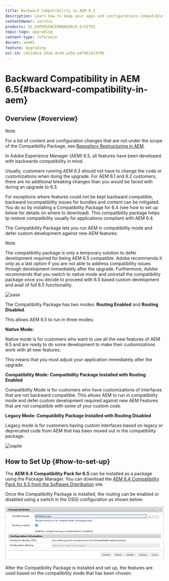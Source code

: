 ```yaml
---
title: Backward Compatibility in AEM 6.5
description: Learn how to keep your apps and configurations compatible with Adobe Experience Manager (AEM) 6.5
contentOwner: sarchiz
products: SG_EXPERIENCEMANAGER/6.5/SITES
topic-tags: upgrading
content-type: reference
docset: aem65
feature: Upgrading
exl-id: c432a014-2dab-4c49-a25b-e4f461d13f9b
---
```

# Backward Compatibility in AEM 6.5{#backward-compatibility-in-aem}

## Overview {#overview}

>[!NOTE]
>
>For a list of content and configuration changes that are not under the scope of the Compatibility Package, see [Repository Restructuring in AEM](/help/sites-deploying/repository-restructuring.md).

In Adobe Experience Manager (AEM) 6.5, all features have been developed with backwards compatibility in mind.

Usually, customers running AEM 6.3 should not have to change the code or customizations when doing the upgrade. For AEM 6.1 and 6.2 customers, there are no additional breaking changes than you would be faced with during an upgrade to 6.3.

For exceptions where features could not be kept backward compatible, backward incompatibility issues for bundles and content can be mitigated. You do so by installing a Compatibility Package for 6.4 (see how to set up below for details on where to download). This compatibility package helps tp restore compatibility usually for applications compliant with AEM 6.4.

The Compatibility Package lets you run AEM in compatibility mode and defer custom development against new AEM features:

>[!NOTE]
>
>The compatibility package is only a temporary solution to defer development required for being AEM 6.5 compatible. Adobe recommends it only as a last option if you are not able to address compatibility issues through development immediately after the upgrade. Furthermore, Adobe recommends that you switch to native mode and uninstall the compatibility package once you decide to proceed with 6.5 based custom development and avail of full 6.5 functionality.

![sase](assets/sase.png)

The Compatibility Package has two modes: **Routing Enabled** and **Routing Disabled**.

This allows AEM 6.5 to run in three modes:

**Native Mode:**

Native mode is for customers who want to use all the new features of AEM 6.5 and are ready to do some development to make their customizations work with all new features.

This means that you must adjust your application immediately after the upgrade.

**Compatibility Mode: Compatibility Package Installed with Routing Enabled**

Compatibility Mode is for customers who have customizations of interfaces that are not backward compatible. This allows AEM to run in compatibility mode and defer custom development required against new AEM Features that are not compatible with some of your custom code.

**Legacy Mode: Compatiblity Package Installed with Routing Disabled**

Legacy mode is for customers having custom interfaces based on legacy or deprecated code from AEM that has been moved out in the compatibility package.

![sapte](assets/sapte.png)

## How to Set Up {#how-to-set-up}

The **AEM 6.4 Compatibility Pack for 6.5** can be installed as a package using the Package Manager. You can download the [AEM 6.4 Compatibility Pack for 6.5 from the Software Distribution](https://experience.adobe.com/#/downloads/content/software-distribution/en/aem.html?fulltext=compat*&orderby=%40jcr%3Acontent%2Fjcr%3AlastModified&orderby.sort=desc&layout=list&p.offset=0&p.limit=20&package=%2Fcontent%2Fsoftware-distribution%2Fen%2Fdetails.html%2Fcontent%2Fdam%2Faem%2Fpublic%2Fadobe%2Fpackages%2Fcq650%2Fcompatpack%2Faem-compat-cq65-to-cq64) site.

Once the Compatibility Package is installed, the routing can be enabled or disabled using a switch in the OSGI configuration as shown below:

![Compat Switches](assets/compat-switches.png)

After the Compatibility Package is installed and set up, the features are used based on the compatibility mode that has been chosen.
